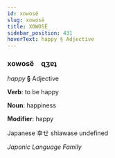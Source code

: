 ```yaml
---
id: xowosë
slug: xowosë
title: XOWOSË
sidebar_position: 431
hoverText: happy § Adjective
---
```


### xowosë&emsp;<span kind="abugida">ɋʒɐʇ</span>

*happy* **§** Adjective

**Verb**: to be happy

**Noun**: happiness

**Modifier**: happy

Japanese 幸せ shiawase undefined

*Japonic Language Family*